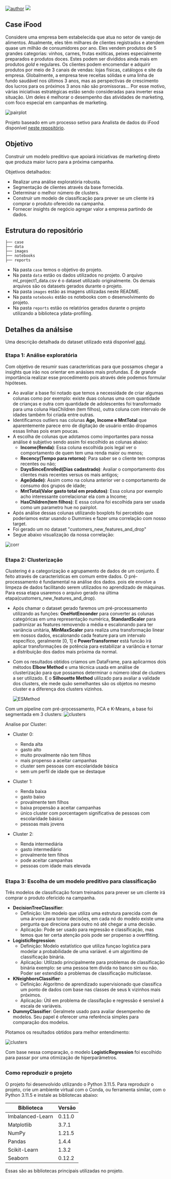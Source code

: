 [![author](https://img.shields.io/badge/Author-Alex&nbsp;Teixeira-red.svg)](https://www.linkedin.com/in/alex-teixeira-soares-dos-santos-203137a8/)
[![](https://img.shields.io/badge/Python-3.9+-blue.svg)](https://www.python.org/)


## Case iFood

Considere uma empresa bem estabelecida que atua no setor de varejo de alimentos. Atualmente, eles têm milhares de clientes registrados e atendem quase um milhão de consumidores por ano. Eles vendem produtos de 5 grandes categorias: vinhos, carnes, frutas exóticas, peixes especialmente preparados e produtos doces. Estes podem ser divididos ainda mais em produtos *gold* e regulares. Os clientes podem encomendar e adquirir produtos por meio de 3 canais de vendas: lojas físicas, catálogos e site da empresa. Globalmente, a empresa teve receitas sólidas e uma linha de fundo saudável nos últimos 3 anos, mas as perspectivas de crescimento dos lucros para os próximos 3 anos não são promissoras... Por esse motivo, várias iniciativas estratégicas estão sendo consideradas para inverter essa situação. Um deles é melhorar o desempenho das atividades de marketing, com foco especial em campanhas de marketing.

![pairplot](images/pairplot_clusters.png)

Projeto baseado em um processo setivo para Analista de dados do iFood disponível [neste repositório](https://github.com/ifood/ifood-data-business-analyst-test).


## Objetivo

Construir um modelo preditivo que apoiará iniciativas de marketing direto que produza maior lucro para a próxima campanha.

Objetivos detalhados:

- Realizar uma análise exploratória robusta.
- Segmentação de clientes através da base fornecida.
- Determinar o melhor número de clusters.
- Construir um modelo de classificação para prever se um cliente irá comprar o produto oferecido na campanha.
- Fornecer insights de negócio agregar valor a empresa partindo de dados.

## Estrutura do repositório

```
├── case
├── data
├── images
├── notebooks
├── reports
```

- Na pasta `case` temos o objetivo do projeto.
- Na pasta `data` estão os dados utilizados no projeto. O arquivo ml_project1_data.csv é o dataset utilizado originalmente. Os demais arquivos são os datasets gerados durante o projeto.
- Na pasta `images` estão as imagens utilizadas neste README.
- Na pasta `notebooks` estão os notebooks com o desenvolvimento do projeto.
- Na pasta `reports` estão os relatórios gerados durante o projeto utilizando a biblioteca ydata-profiling.

## Detalhes da análsise

Uma descrição detalhada do dataset utilizado está disponível [aqui](data/README.md).

### Etapa 1: Análise exploratória

Com objetivo de resumir suas características para que possamos chegar a insights que irão nos orientar em anásises mais profundas. É de grande importância realizar esse procedimento pois através dele podemos formular hipóteses.

- Ao avaliar a base foi notado que temos a necessidade de criar algumas colunas como por exemplo: existe duas colunas uma com quantidade de crianças e outra com quantidade de adolescentes foi transformado para uma coluna HasChildren (tem filhos), outra coluna com intervalo de idades também foi criada entre outras.
- Identificamos outliers nas colunas **Age, Income e MntTotal** que aparentemente parece erro de digitação de usuário então dropamos essas linhas pois eram poucas.
- A escolha de colunas que adotamos como importantes para nossa análise é subjetivo sendo assim foi escolhido as colunas abaixo:
  - **Income(Renda)**: Essa coluna escolhida pois legal ver o comportamento de quem tem uma renda maior ou menos;
  - **Recency(Tempo para retorno)**: Para saber se o cliente tem compras recentes ou não;
  - **DaysSinceEnrolled(Dias cadastrado)**: Avaliar o comportamento dos clientes mais recentes versus os mais antigos;
  - **Age(idade)**: Assim como na coluna anterior ver o comportamento de consumo dos grupos de idade;
  - **MntTotal(Valor gasto total em produtos)**: Essa coluna por exemplo acho interessante correlacionar ela com a Income;
  - **HasChildren(tem filhos)**: E essa coluna foi escolhida para ser usada como um parametro hue no pairplot.
- Após análise dessas colunas utilizando boxplots foi percebido que poderiamos estar usando o Dummies e fazer uma correlação com nosso target.
- Foi gerado um no dataset "customers_new_features_and_drop"
- Segue abaixo visualização da nossa correlação:

![corr](images/output.png)

##
### Etapa 2: Clusterização

Clustering é a categorização e agrupamento de dados de um conjunto. É feito através de características em comum entre dados.
O pré-processamento é fundamental na análise dos dados. pois ele envolve a limpeza de dados facilitando serem utilizados no aprendizado de máquinas.
Para essa etapa usaremos o arquivo gerado na última etapa(customers_new_features_and_drop).

- Após chamar o dataset gerado faremos um pré-processamento utilizando as funções: **OneHotEnconder** para converter as colunas categóricas em uma representação numérica, **StandardScaler** para padronizar as features removendo a média e escalonando para ter variância unitária, **MinMaxScaler** para realiza uma transformação linear em nossos dados, escalonando cada feature para um intervalo específico, geralmente [0, 1] e **PowerTransformer** está funcão irá aplicar transformações de potência para estabilizar a variância e tornar a distribuição dos dados mais próxima da normal.
- Com os resultados obtidos criamos um DataFrame, para aplicarmos dois métodos **Elbow Method** e uma técnica usada em análise de clusterização para que possamos determinar o número ideal de clusters a ser utilizado. E o **Silhouette Method** ulilizado para avaliar a validade dos clusters, ele mede quão semelhantes são os objetos no mesmo cluster e a diferença dos clusters vizinhos.

  ![ESMethod](images/ES.png)

Com um pipeline com pré-processamento, PCA e K-Means, a base foi segmentada em 3 clusters:
![clusters](images/pca_clusters.png)

Analise por Cluster:
- Cluster 0: 
  - Renda alta 
  - gasto alto 
  - muito provalmente não tem filhos
  - mais propenso a aceitar campanhas
  - cluster sem pessoas com escolaridade básica
  - sem um perfil de idade que se destaque
  

- Cluster 1: 
  - Renda baixa 
  - gasto baixo 
  - provalmente tem filhos
  - baixa propensão a aceitar campanhas
  - único cluster com porcentagem significativa de pessoas com escolaridade básica
  - pessoas mais jovens
  

- Cluster 2: 
  - Renda intermediária
  - gasto intermediário
  - provalmente tem filhos
  - pode aceitar campanhas
  - pessoas com idade mais elevada
##

### Etapa 3: Escolha de um modelo preditivo para classificação

Três modelos de classificação foram treinados para prever se um cliente irá comprar o produto ofericido na campanha.
- **DecisionTreeClassifier**:
    - Definição: Um modelo que utiliza uma estrutura parecida com de uma árvore para tomar decisões, em cada nó do modelo existe uma pergunta que direciona para outro nó até chegar a uma decisão.
    - Aplicação: Pode ser usado para regressão e classificação, mas temos que ter certa atenção pois pode ser propenso a overffiting.
- **LogisticRegression**:
    - Definição: Modelo estatístico que utiliza funçao logística para modelar a probabilidade de uma variável. é um algoritimo de classificação binária.
    - Aplicação: Utlilzado principalmente para problemas de classificação binária exemplo: se uma pessoa tem divida no banco sim ou não. Poder ser estendido a problemas de classificação multiclasse.
- **KNeighborsClassifier**:
    - Definição: Algoritmo de aprendizado supervisionado que classifica um ponto de dados com base nas classes de seus k vizinhos mais próximos.
    - Aplicação: Útil em problema de classifação e regressão é sensível á escala de variáveis.
- **DummyClassifier**: Geralmete usado para avaliar desempenho de modelos. Seu papel é oferecer uma referência simples para comparação dos modelos.

Plotamos os resultados obtidos para melhor entendimento:

![clusters](images/comparing_models.png)

Com base nessa comparação, o modelo **LogisticRegression** foi escolhido para passar por uma otimização de hiperparâmetros.
##

 ### Como reproduzir o projeto

O projeto foi desenvolvido utilizando o Python 3.11.5. Para reproduzir o projeto, crie um ambiente virtual com o Conda, ou ferramenta similar, com o Python 3.11.5 e instale as bibliotecas abaixo:

| Biblioteca       | Versão |
| ---------------- | ------ |
| Imbalanced-Learn | 0.11.0 |
| Matplotlib       | 3.7.1  |
| NumPy            | 1.21.5 |
| Pandas           | 1.4.4  |
| Scikit-Learn     | 1.3.2  |
| Seaborn          | 0.12.2 |

Essas são as bibliotecas principais utilizadas no projeto.




